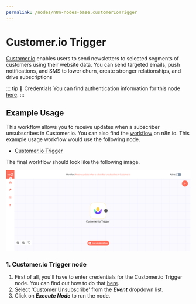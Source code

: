 ```yaml
---
permalink: /nodes/n8n-nodes-base.customerIoTrigger
---
```


# Customer.io Trigger

[Customer.io](https://customer.io/) enables users to send newsletters to selected segments of customers using their website data. You can send targeted emails, push notifications, and SMS to lower churn, create stronger relationships, and drive subscriptions

::: tip 🔑 Credentials
You can find authentication information for this node [here](../../../credentials/CustomerIo/README.md).
:::

## Example Usage

This workflow allows you to receive updates when a subscriber unsubscribes in Customer.io. You can also find the [workflow](https://n8n.io/workflows/645) on n8n.io. This example usage workflow would use the following node.
- [Customer.io Trigger]()

The final workflow should look like the following image.

![A workflow with the Customer.io Trigger node](./workflow.png)

### 1. Customer.io Trigger node

1. First of all, you'll have to enter credentials for the Customer.io Trigger node. You can find out how to do that [here](../../../credentials/CustomerIo/README.md).
2. Select 'Customer Unsubscribe' from the ***Event*** dropdown list.
3. Click on ***Execute Node*** to run the node.